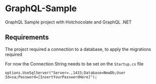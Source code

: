 # GraphQL-Sample
GraphQL Sample project with Hotchocolate and GraphQL .NET

## Requirements

The project required a connection to a database, to apply the migrations required

For now the Connection String needs to be set on the `Startup.cs` file 
```
options.UseSqlServer("Server=.,1433;Database=NewDb;User Id=sa;Password=[InsertYourPasswordHere]");

```
